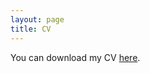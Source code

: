 ```yaml
---
layout: page
title: CV
---
```

You can download my CV [here](/uploads/cv_IS.pdf). 

<object data="/uploads/cv_IS.pdf" width="900" height="400" type='application/pdf'></object>
<br>
